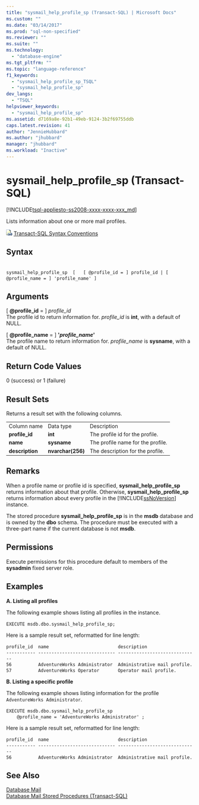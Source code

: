 ```yaml
---
title: "sysmail_help_profile_sp (Transact-SQL) | Microsoft Docs"
ms.custom: ""
ms.date: "03/14/2017"
ms.prod: "sql-non-specified"
ms.reviewer: ""
ms.suite: ""
ms.technology: 
  - "database-engine"
ms.tgt_pltfrm: ""
ms.topic: "language-reference"
f1_keywords: 
  - "sysmail_help_profile_sp_TSQL"
  - "sysmail_help_profile_sp"
dev_langs: 
  - "TSQL"
helpviewer_keywords: 
  - "sysmail_help_profile_sp"
ms.assetid: d7169a8e-92b1-49eb-9124-3b2f69755ddb
caps.latest.revision: 41
author: "JennieHubbard"
ms.author: "jhubbard"
manager: "jhubbard"
ms.workload: "Inactive"
---
```

# sysmail_help_profile_sp (Transact-SQL)
[!INCLUDE[tsql-appliesto-ss2008-xxxx-xxxx-xxx_md](../../includes/tsql-appliesto-ss2008-xxxx-xxxx-xxx-md.md)]

  Lists information about one or more mail profiles.  
  
 ![Topic link icon](../../database-engine/configure-windows/media/topic-link.gif "Topic link icon") [Transact-SQL Syntax Conventions](../../t-sql/language-elements/transact-sql-syntax-conventions-transact-sql.md)  
  
## Syntax  
  
```  
  
sysmail_help_profile_sp  [   [ @profile_id = ] profile_id | [ @profile_name = ] 'profile_name' ]  
```  
  
## Arguments  
 [ **@profile_id** = ] *profile_id*  
 The profile id to return information for. *profile_id* is **int**, with a default of NULL.  
  
 [ **@profile_name** = ] **'***profile_name***'**  
 The profile name to return information for. *profile_name* is **sysname**, with a default of NULL.  
  
## Return Code Values  
 0 (success) or 1 (failure)  
  
## Result Sets  
 Returns a result set with the following columns.  
  
||||  
|-|-|-|  
|Column name|Data type|Description|  
|**profile_id**|**int**|The profile id for the profile.|  
|**name**|**sysname**|The profile name for the profile.|  
|**description**|**nvarchar(256)**|The description for the profile.|  
  
## Remarks  
 When a profile name or profile id is specified, **sysmail_help_profile_sp** returns information about that profile. Otherwise, **sysmail_help_profile_sp** returns information about every profile in the [!INCLUDE[ssNoVersion](../../includes/ssnoversion-md.md)] instance.  
  
 The stored procedure **sysmail_help_profile_sp** is in the **msdb** database and is owned by the **dbo** schema. The procedure must be executed with a three-part name if the current database is not **msdb**.  
  
## Permissions  
 Execute permissions for this procedure default to members of the **sysadmin** fixed server role.  
  
## Examples  
 **A. Listing all profiles**  
  
 The following example shows listing all profiles in the instance.  
  
```  
EXECUTE msdb.dbo.sysmail_help_profile_sp;  
```  
  
 Here is a sample result set, reformatted for line length:  
  
```  
profile_id  name                          description  
----------- ----------------------------- ------------------------------  
56          AdventureWorks Administrator  Administrative mail profile.    
57          AdventureWorks Operator       Operator mail profile.          
```  
  
 **B. Listing a specific profile**  
  
 The following example shows listing information for the profile `AdventureWorks Administrator`.  
  
```  
EXECUTE msdb.dbo.sysmail_help_profile_sp  
    @profile_name = 'AdventureWorks Administrator' ;  
```  
  
 Here is a sample result set, reformatted for line length:  
  
```  
profile_id  name                          description  
----------- ----------------------------- ------------------------------  
56          AdventureWorks Administrator  Administrative mail profile.    
```  
  
## See Also  
 [Database Mail](../../relational-databases/database-mail/database-mail.md)   
 [Database Mail Stored Procedures &#40;Transact-SQL&#41;](../../relational-databases/system-stored-procedures/database-mail-stored-procedures-transact-sql.md)  
  
  
